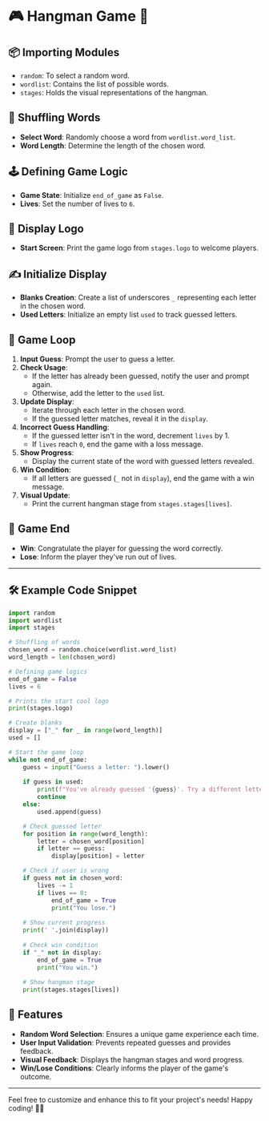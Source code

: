 

# 🎮 Hangman Game 🚀

## 📦 **Importing Modules**
- `random`: To select a random word.
- `wordlist`: Contains the list of possible words.
- `stages`: Holds the visual representations of the hangman.

## 🔀 **Shuffling Words**
- **Select Word**: Randomly choose a word from `wordlist.word_list`.
- **Word Length**: Determine the length of the chosen word.

## 🕹️ **Defining Game Logic**
- **Game State**: Initialize `end_of_game` as `False`.
- **Lives**: Set the number of lives to `6`.

## 🎨 **Display Logo**
- **Start Screen**: Print the game logo from `stages.logo` to welcome players.

## ✍️ **Initialize Display**
- **Blanks Creation**: Create a list of underscores `_` representing each letter in the chosen word.
- **Used Letters**: Initialize an empty list `used` to track guessed letters.

## 🔄 **Game Loop**
1. **Input Guess**: Prompt the user to guess a letter.
2. **Check Usage**:
   - If the letter has already been guessed, notify the user and prompt again.
   - Otherwise, add the letter to the `used` list.
3. **Update Display**:
   - Iterate through each letter in the chosen word.
   - If the guessed letter matches, reveal it in the `display`.
4. **Incorrect Guess Handling**:
   - If the guessed letter isn't in the word, decrement `lives` by 1.
   - If `lives` reach `0`, end the game with a loss message.
5. **Show Progress**:
   - Display the current state of the word with guessed letters revealed.
6. **Win Condition**:
   - If all letters are guessed (`_` not in `display`), end the game with a win message.
7. **Visual Update**:
   - Print the current hangman stage from `stages.stages[lives]`.

## 🏁 **Game End**
- **Win**: Congratulate the player for guessing the word correctly.
- **Lose**: Inform the player they've run out of lives.

---

## 🛠️ **Example Code Snippet**
```py
import random
import wordlist
import stages

# Shuffling of words
chosen_word = random.choice(wordlist.word_list)
word_length = len(chosen_word)

# Defining game logics
end_of_game = False
lives = 6

# Prints the start cool logo
print(stages.logo)

# Create blanks
display = ["_" for _ in range(word_length)]
used = []

# Start the game loop
while not end_of_game:
    guess = input("Guess a letter: ").lower()
    
    if guess in used:
        print(f"You've already guessed '{guess}'. Try a different letter.")
        continue
    else:
        used.append(guess)

    # Check guessed letter
    for position in range(word_length):
        letter = chosen_word[position]
        if letter == guess:
            display[position] = letter

    # Check if user is wrong
    if guess not in chosen_word:
        lives -= 1
        if lives == 0:
            end_of_game = True
            print("You lose.")
    
    # Show current progress
    print(' '.join(display))
    
    # Check win condition
    if "_" not in display:
        end_of_game = True
        print("You win.")
    
    # Show hangman stage
    print(stages.stages[lives])
```

## 🎯 **Features**
- **Random Word Selection**: Ensures a unique game experience each time.
- **User Input Validation**: Prevents repeated guesses and provides feedback.
- **Visual Feedback**: Displays the hangman stages and word progress.
- **Win/Lose Conditions**: Clearly informs the player of the game's outcome.

---

Feel free to customize and enhance this to fit your project's needs! Happy coding! 🚀✨
